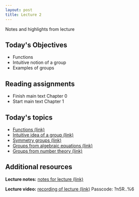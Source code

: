 ```yaml
---
layout: post
title: Lecture 2
---
```


Notes and highlights from lecture

## Today's Objectives

* Functions
* Intuitive notion of a group
* Examples of groups

## Reading assignments

* Finish main text Chapter 0
* Start main text Chapter 1

## Today's topics
* <a target="_parent" href="https://wcasper.github.io/math407spring2021/topics/functions.html">Functions (link)</a>
* <a target="_parent" href="https://wcasper.github.io/math407spring2021/topics/group-intuition.html">Intuitive idea of a group (link)</a>
* <a target="_parent" href="https://wcasper.github.io/math407spring2021/topics/symmetry-groups.html">Symmetry groups (link)</a>
* <a target="_parent" href="https://wcasper.github.io/math407spring2021/topics/algebraic-equations.html">Groups from algebraic equations (link)</a>
* <a target="_parent" href="https://wcasper.github.io/math407spring2021/topics/modular-arithmetic.html">Groups from number theory (link)</a>

## Additional resources
**Lecture notes:** <a target="_parent" href="https://wcasper.github.io/math407spring2021/extras/notes/407-lecture2.pdf">notes for lecture (link)</a>

**Lecture video:** <a target="_parent" href="https://fullerton.zoom.us/rec/share/FMTIRPLOIePHtejL0On9WlvxbbORSrtpdddlGBq6H0GtEOI4tz2jGkNscplU1xtC.UgKfN03nJtGt2M-V ">recording of lecture (link)</a> Passcode: ?n5R..%6

